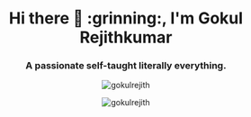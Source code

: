 <h1 align="center">Hi there 👋 :grinning:, I'm Gokul Rejithkumar</h1>
<h3 align="center">A passionate self-taught literally everything. </h3>

<p align="center">
  <img src="https://github-readme-stats.vercel.app/api?username=gokulrejith&show_icons=true&theme=radical" alt="gokulrejith" />
</p>
<p align="center">
  <img src="https://komarev.com/ghpvc/?username=gokulrejith" alt="gokulrejith" />
</p>


